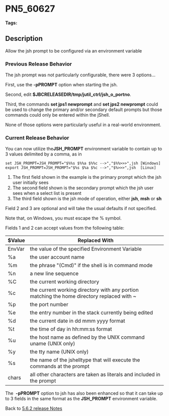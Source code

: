# PN5_60627

<PageHeader /> 

**Tags:**
<badge text='jsh_prompt' vertical='middle' />

## Description

Allow the jsh prompt to be configured via an environment variable

### Previous Release Behavior

The jsh prompt was not particularly configurable, there were 3 options...

First, use the **-pPROMPT** option when starting the jsh.

Second, edit **$JBCRELEASEDIR/tmp/jutil\_ctrl/jsh\_o\_portno**.

Third, the commands **set jps1 newprompt** and **set jps2 newprompt** could be used to change the primary and/or secondary default prompts but those commands could only be entered within the jShell.

None of those options were particularly useful in a real-world environment.

### Current Release Behavior

You can now utilize the**JSH\_PROMPT** environment variable to contain up to 3 values delimited by a comma, as in

```
set JSH_PROMPT=JSH_PROMPT="$%%s $%%a $%%c -->","$%%>>>",jsh [Windows]
export JSH_PROMPT=JSH_PROMPT="$%s $%a $%c -->","$%>>>",jsh  [Linux]
```

1. The first field shown in the example is the primary prompt which the jsh user initially sees
2. The second field shown is the secondary prompt which the jsh user sees when a select list is present
3. The third field shown is the jsh mode of operation, either **jsh**, **msh** or **sh**

Field 2 and 3 are optional and will take the usual defaults if not specified.

Note that, on Windows, you must escape the % symbol.

Fields 1 and 2 can accept values from the following table:

| $Value | Replaced With|
| --- | --- |
| EnvVar | the value of the specified Environment Variable |
| %a | the user account name |
| %m | the phrase "(Cmd)" if the shell is in command mode |
| %n | a new line sequence |
| %C | the current working directory |
| %c | the current working directory with any portion matching the home directory replaced with ~ |
| %p | the port number |
| %e | the entry number in the stack currently being edited |
| %d | the current date in dd mmm yyyy format |
| %t | the time of day in hh:mm:ss format |
| %u | the host name as defined by the UNIX command uname (UNIX only) |
| %y | the tty name (UNIX only) |
| %s | the name of the jshelltype that will execute the commands at the prompt |
| chars | all other characters are taken as literals and included in the prompt |

The  **-pPROMPT** option to jsh has also been enhanced so that it can take up to 3 fields in the same format as the **JSH\_PROMPT** environment variable.

Back to [5.6.2 release Notes](./../README.md)
